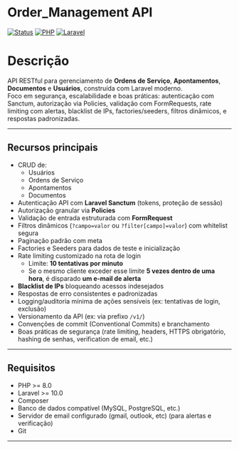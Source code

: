 # Order_Management API

[![Status](https://img.shields.io/badge/Status-Em_desenvolvimento-yellow)]()
[![PHP](https://img.shields.io/badge/PHP-%3E%3D8.0-brightgreen)]()
[![Laravel](https://img.shields.io/badge/Laravel-%5E10-red)]()

# Descrição

API RESTful para gerenciamento de **Ordens de Serviço**, **Apontamentos**, **Documentos** e **Usuários**, construída com Laravel moderno.  
Foco em segurança, escalabilidade e boas práticas: autenticação com Sanctum, autorização via Policies, validação com FormRequests, rate limiting com alertas, blacklist de IPs, factories/seeders, filtros dinâmicos, e respostas padronizadas.

---

## Recursos principais

- CRUD de:
  - Usuários  
  - Ordens de Serviço  
  - Apontamentos  
  - Documentos  
- Autenticação API com **Laravel Sanctum** (tokens, proteção de sessão)  
- Autorização granular via **Policies**  
- Validação de entrada estruturada com **FormRequest**  
- Filtros dinâmicos (`?campo=valor` ou `?filter[campo]=valor`) com whitelist segura  
- Paginação padrão com meta  
- Factories e Seeders para dados de teste e inicialização  
- Rate limiting customizado na rota de login  
  - Limite: **10 tentativas por minuto**
  - Se o mesmo cliente exceder esse limite **5 vezes dentro de uma hora**, é disparado **um e-mail de alerta**  
- **Blacklist de IPs** bloqueando acessos indesejados  
- Respostas de erro consistentes e padronizadas  
- Logging/auditoria mínima de ações sensíveis (ex: tentativas de login, exclusão)  
- Versionamento da API (ex: via prefixo `/v1/`)  
- Convenções de commit (Conventional Commits) e branchamento  
- Boas práticas de segurança (rate limiting, headers, HTTPS obrigatório, hashing de senhas, verification de email, etc.)

---

## Requisitos

- PHP >= 8.0
- Laravel >= 10.0
- Composer  
- Banco de dados compatível (MySQL, PostgreSQL, etc.)  
- Servidor de email configurado (gmail, outlook, etc) (para alertas e verificação)  
- Git  

---
